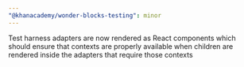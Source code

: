 ```yaml
---
"@khanacademy/wonder-blocks-testing": minor
---
```


Test harness adapters are now rendered as React components which should ensure that contexts are properly available when children are rendered inside the adapters that require those contexts
